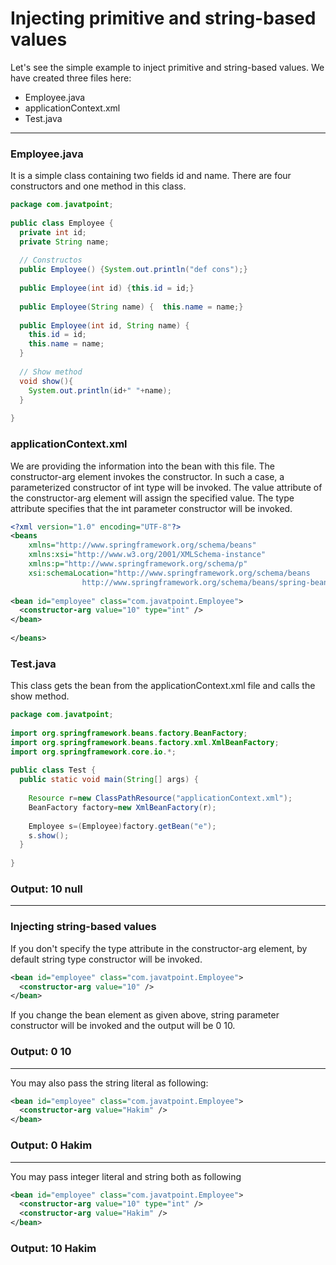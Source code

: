 # Injecting primitive and string-based values
Let's see the simple example to inject primitive and string-based values. We have created three files here:

- Employee.java
- applicationContext.xml
- Test.java

---

### Employee.java
It is a simple class containing two fields id and name. There are four constructors and one method in this class.

```java
package com.javatpoint;  
  
public class Employee {  
  private int id;  
  private String name;  
  
  // Constructos
  public Employee() {System.out.println("def cons");}  
  
  public Employee(int id) {this.id = id;}  
  
  public Employee(String name) {  this.name = name;}  
  
  public Employee(int id, String name) {  
    this.id = id;  
    this.name = name;  
  }  
  
  // Show method
  void show(){  
    System.out.println(id+" "+name);  
  }  
  
}  
```

### applicationContext.xml
We are providing the information into the bean with this file. The constructor-arg element invokes the constructor. In such a case, a parameterized constructor of int type will be invoked. The value attribute of the constructor-arg element will assign the specified value. The type attribute specifies that the int parameter constructor will be invoked.

```xml
<?xml version="1.0" encoding="UTF-8"?>  
<beans  
    xmlns="http://www.springframework.org/schema/beans"  
    xmlns:xsi="http://www.w3.org/2001/XMLSchema-instance"  
    xmlns:p="http://www.springframework.org/schema/p"  
    xsi:schemaLocation="http://www.springframework.org/schema/beans  
                http://www.springframework.org/schema/beans/spring-beans-3.0.xsd">  
  
<bean id="employee" class="com.javatpoint.Employee">  
  <constructor-arg value="10" type="int" /> 
</bean>  
  
</beans>  
```

### Test.java
This class gets the bean from the applicationContext.xml file and calls the show method.

```java
package com.javatpoint;  
  
import org.springframework.beans.factory.BeanFactory;  
import org.springframework.beans.factory.xml.XmlBeanFactory;  
import org.springframework.core.io.*;  
  
public class Test {  
  public static void main(String[] args) {  
  
    Resource r=new ClassPathResource("applicationContext.xml");  
    BeanFactory factory=new XmlBeanFactory(r);  
          
    Employee s=(Employee)factory.getBean("e");  
    s.show();  
  }  
  
}  
```
### Output: 10 null

---

### Injecting string-based values
If you don't specify the type attribute in the constructor-arg element, by default string type constructor will be invoked.

```xml
<bean id="employee" class="com.javatpoint.Employee">  
  <constructor-arg value="10" />
</bean>  
```
If you change the bean element as given above, string parameter constructor will be invoked and the output will be 0 10.

### Output: 0 10

---

You may also pass the string literal as following:

```xml
<bean id="employee" class="com.javatpoint.Employee">  
  <constructor-arg value="Hakim" />
</bean>  
```
### Output: 0 Hakim

---

You may pass integer literal and string both as following

```xml
<bean id="employee" class="com.javatpoint.Employee">  
  <constructor-arg value="10" type="int" />  
  <constructor-arg value="Hakim" />  
</bean>  
```
### Output: 10 Hakim
